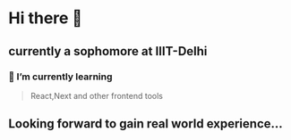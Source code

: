 # Hi there 👋
## currently a sophomore at **IIIT-Delhi**
### 🌱 I’m currently learning
>React,Next and other frontend tools
## Looking forward to gain real world experience...
<!--
**divyansh10108/divyansh10108** is a ✨ _special_ ✨ repository because its `README.md` (this file) appears on your GitHub profile.

Here are some ideas to get you started:

- 🔭 I’m currently working on ...
- 🌱 I’m currently learning ...
- 👯 I’m looking to collaborate on ...
- 🤔 I’m looking for help with ...
- 💬 Ask me about ...
- 📫 How to reach me: ...
- 😄 Pronouns: ...
- ⚡ Fun fact: ...
-->
